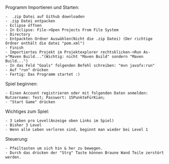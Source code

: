 Programm Importieren und Starten:

    -  .zip Datei auf Github downloaden
    - .zip Datei entpacken
    - Eclipse öffnen
    - In Eclipse: File->Open Projects From File System
    - Directory
    - Entpackten Ordner Auswählen(Nicht die .zip Datei) (Der richtige Ordner enthält die datei "pom.xml")
    - Finish
    - Importiertes Projekt im Projektexplorer rechtsklicken->Run As->"Maven Build..."(Wichtig: nicht "Maven Build" sondern "Maven Build...")
    - In das Feld "Goals" folgenden Befehl schreiben: "mvn javafx:run"
    - Auf "run" drücken
    - Fertig: Das Programm startet :)

Spiel beginnen:

    - Einen Account registrieren oder mit folgenden Daten anmelden: Nutzername: Test; Passwort: 15PunkteFürKian;
    - "Start Game" drücken
Wichtiges zum Spiel:

    - 3 Leben pro Level(Anzeige oben Links im Spiel)
    - Bisher 3 Level
    - Wenn alle Leben verloren sind, beginnt man wieder bei Level 1
Steuerung:

    - Pfeiltasten um sich hin & her zu bewegen.
    - Durch das drücken der "Strg" Taste können Braune Wand Teile zerstört werden.
